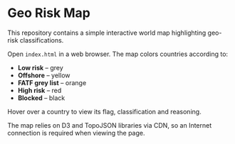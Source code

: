 # Geo Risk Map

This repository contains a simple interactive world map highlighting geo-risk classifications.

Open `index.html` in a web browser. The map colors countries according to:

- **Low risk** – grey
- **Offshore** – yellow
- **FATF grey list** – orange
- **High risk** – red
- **Blocked** – black

Hover over a country to view its flag, classification and reasoning.

The map relies on D3 and TopoJSON libraries via CDN, so an Internet connection is required when viewing the page.
